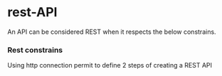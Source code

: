 # rest-API


An API can be considered REST when it respects the below constrains.

### Rest constrains

Using http connection permit to define 2 steps of creating a REST API

|     |     |
|-----|-----|